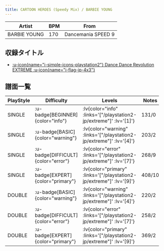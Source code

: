 ```yaml
---
title: CARTOON HEROES (Speedy Mix) / BARBIE YOUNG
---
```


|Artist|BPM|From|
|------|---|----|
|BARBIE YOUNG|170|Dancemania SPEED 9|

## 収録タイトル

- [ :u-icon{name="i-simple-icons-playstation2"} Dance Dance Revolution EXTREME :u-icon{name="i-flag-jp-4x3"} ](/playstation2-jp/extreme)

## 譜面一覧

|PlayStyle|Difficulty|Levels|Notes|Movie|
|---------|----------|------|-----|-----|
|SINGLE| :u-badge[BEGINNER]{color="info"} | :lv{color="info" :links='["/playstation2-jp/extreme"]' :lv='[1]'} |131/0||
|SINGLE| :u-badge[BASIC]{color="warning"} | :lv{color="warning" :links='["/playstation2-jp/extreme"]' :lv='[4]'} |203/2||
|SINGLE| :u-badge[DIFFICULT]{color="error"} | :lv{color="error" :links='["/playstation2-jp/extreme"]' :lv='[7]'} |268/9||
|SINGLE| :u-badge[EXPERT]{color="primary"} | :lv{color="primary" :links='["/playstation2-jp/extreme"]' :lv='[9]'} |408/10||
|DOUBLE| :u-badge[BASIC]{color="warning"} | :lv{color="warning" :links='["/playstation2-jp/extreme"]' :lv='[4]'} |220/2||
|DOUBLE| :u-badge[DIFFICULT]{color="error"} | :lv{color="error" :links='["/playstation2-jp/extreme"]' :lv='[7]'} |258/2||
|DOUBLE| :u-badge[EXPERT]{color="primary"} | :lv{color="primary" :links='["/playstation2-jp/extreme"]' :lv='[9]'} |369/2||
